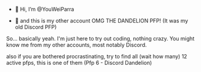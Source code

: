 - 👋 Hi, I’m @YouWeiParra

- 🍞 and this is my other account OMG THE DANDELION PFP! (It was my old Discord PFP)

So... basically yeah. I'm just here to try out coding, nothing crazy.
You might know me from my other accounts, most notably Discord.

also if you are bothered procrastinating, try to find all (wait how many) 12 active pfps, this is one of them (Pfp 6 - Discord Dandelion)

<!---
YouWeiParra/YouWeiParra is a ✨ special ✨ repository because its `README.md` (this file) appears on your GitHub profile.
You can click the Preview link to take a look at your changes.
--->
